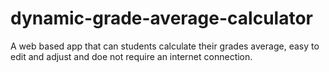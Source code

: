 # dynamic-grade-average-calculator
A web based app that can students calculate their grades average, easy to edit and adjust and doe not require an internet connection.
